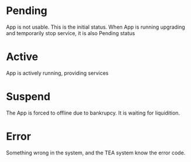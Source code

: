 # Pending
App is not usable. This is the initial status.
When App is running upgrading and temporarily stop service, it is also Pending status

# Active
App is actively running, providing services

# Suspend
The App is forced to offline due to bankrupcy. It is waiting for liquidition.

# Error
Something wrong in the system, and the TEA system know the error code.